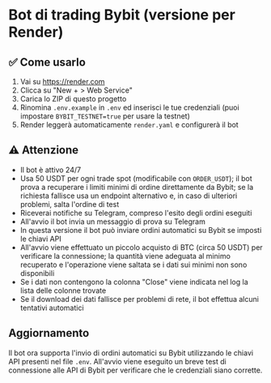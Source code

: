# Bot di trading Bybit (versione per Render)

## ✅ Come usarlo

1. Vai su https://render.com
2. Clicca su "New + > Web Service"
3. Carica lo ZIP di questo progetto
4. Rinomina `.env.example` in `.env` ed inserisci le tue credenziali (puoi impostare `BYBIT_TESTNET=true` per usare la testnet)
5. Render leggerà automaticamente `render.yaml` e configurerà il bot

## ⚠️ Attenzione
- Il bot è attivo 24/7
- Usa 50 USDT per ogni trade spot (modificabile con `ORDER_USDT`);
  il bot prova a recuperare i limiti minimi di ordine direttamente da Bybit;
  se la richiesta fallisce usa un endpoint alternativo e, in caso di ulteriori
  problemi, salta l'ordine di test
- Riceverai notifiche su Telegram, compreso l'esito degli ordini eseguiti
- All'avvio il bot invia un messaggio di prova su Telegram
- In questa versione il bot può inviare ordini automatici su Bybit se imposti le chiavi API
 - All'avvio viene effettuato un piccolo acquisto di BTC (circa 50 USDT) per
  verificare la connessione; la quantità viene adeguata al minimo recuperato e
  l'operazione viene saltata se i dati sui minimi non sono disponibili
- Se i dati non contengono la colonna "Close" viene indicata nel log la lista delle colonne trovate
- Se il download dei dati fallisce per problemi di rete, il bot effettua alcuni tentativi automatici

## Aggiornamento
Il bot ora supporta l'invio di ordini automatici su Bybit utilizzando le chiavi API presenti nel file `.env`.
All'avvio viene eseguito un breve test di connessione alle API di Bybit per verificare che le credenziali siano corrette.
